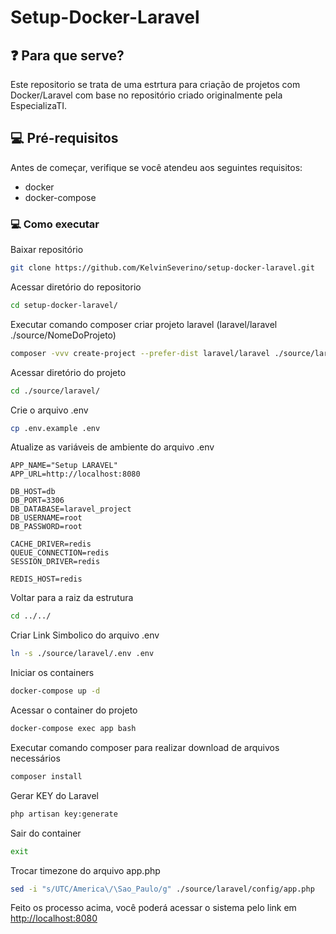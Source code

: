 # Setup-Docker-Laravel

## ❓ Para que serve?
Este repositorio se trata de uma estrtura para criação de projetos com Docker/Laravel com base no repositório criado originalmente pela EspecializaTI.

## 💻 Pré-requisitos
Antes de começar, verifique se você atendeu aos seguintes requisitos:
* docker
* docker-compose

### 💻 Como executar

Baixar repositório
```sh
git clone https://github.com/KelvinSeverino/setup-docker-laravel.git
```

Acessar diretório do repositorio
```sh
cd setup-docker-laravel/
```

Executar comando composer criar projeto laravel (laravel/laravel ./source/NomeDoProjeto)
```sh
composer -vvv create-project --prefer-dist laravel/laravel ./source/laravel "9.*"
```

Acessar diretório do projeto
```sh
cd ./source/laravel/
```

Crie o arquivo .env
```sh
cp .env.example .env
```

Atualize as variáveis de ambiente do arquivo .env
```
APP_NAME="Setup LARAVEL"
APP_URL=http://localhost:8080

DB_HOST=db
DB_PORT=3306
DB_DATABASE=laravel_project
DB_USERNAME=root
DB_PASSWORD=root

CACHE_DRIVER=redis
QUEUE_CONNECTION=redis
SESSION_DRIVER=redis

REDIS_HOST=redis
```

Voltar para a raiz da estrutura
```sh
cd ../../
```

Criar Link Simbolico do arquivo .env
```sh
ln -s ./source/laravel/.env .env
```

Iniciar os containers
```sh
docker-compose up -d
```

Acessar o container do projeto
```sh
docker-compose exec app bash
```

Executar comando composer para realizar download de arquivos necessários
```sh
composer install
```

Gerar KEY do Laravel
```sh
php artisan key:generate
```

Sair do container
```sh
exit
```

Trocar timezone do arquivo app.php
```sh
sed -i "s/UTC/America\/\Sao_Paulo/g" ./source/laravel/config/app.php
```

Feito os processo acima, você poderá acessar o sistema pelo link em [http://localhost:8080](http://localhost:8080)
